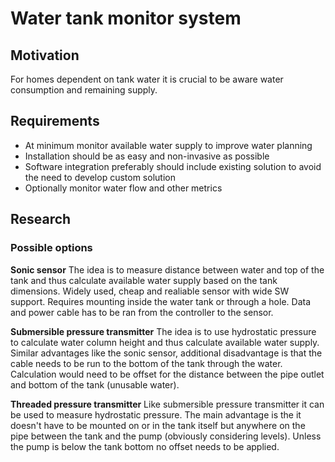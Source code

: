 # Water tank monitor system

## Motivation
For homes dependent on tank water it is crucial to be aware water consumption and remaining supply.

## Requirements
- At minimum monitor available water supply to improve water planning
- Installation should be as easy and non-invasive as possible
- Software integration preferably should include existing solution to avoid the need to develop custom solution
- Optionally monitor water flow and other metrics

## Research

### Possible options
**Sonic sensor**
The idea is to measure distance between water and top of the tank and thus calculate available water supply based on the tank dimensions. Widely used, cheap and realiable sensor with wide SW support. Requires mounting inside the water tank or through a hole. Data and power cable has to be ran from the controller to the sensor.

**Submersible pressure transmitter**
The idea is to use hydrostatic pressure to calculate water column height and thus calculate available water supply. Similar advantages like the sonic sensor, additional disadvantage is that the cable needs to be run to the bottom of the tank through the water. Calculation would need to be offset for the distance between the pipe outlet and bottom of the tank (unusable water).

**Threaded pressure transmitter**
Like submersible pressure transmitter it can be used to measure hydrostatic pressure. The main advantage is the it doesn't have to be mounted on or in the tank itself but anywhere on the pipe between the tank and the pump (obviously considering levels). Unless the pump is below the tank bottom no offset needs to be applied.

